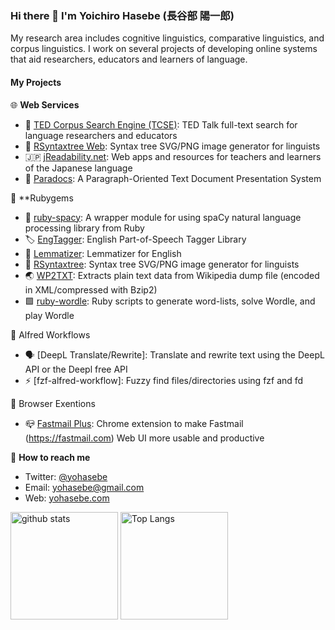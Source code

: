 ### Hi there 👋 I'm Yoichiro Hasebe (長谷部 陽一郎) 

My research area includes cognitive linguistics, comparative linguistics, and corpus linguistics. I work on several projects of developing online systems that aid researchers, educators and learners of language.

#### My Projects

🌐 **Web Services**

- 💬 [TED Corpus Search Engine (TCSE)](https://yohasebe.com/tcse): TED Talk full-text search for language researchers and educators 
- 🌲 [RSyntaxtree Web](https://yohasebe.com/rsyntaxtree): Syntax tree SVG/PNG image generator for linguists
- 🇯🇵 [jReadability.net](https://jreadability.net/en-portal.html): Web apps and resources for teachers and learners of the Japanese language
- 📄 [Paradocs](https://yohasebe.com/paradocs): A Paragraph-Oriented Text Document Presentation System

💎 **Rubygems

- 🚀 [ruby-spacy](https://github.com/yohasebe/ruby-spacy): A wrapper module for using spaCy natural language processing library from Ruby
- 🏷 [EngTagger](https://github.com/yohasebe/engtagger): English Part-of-Speech Tagger Library
- 📝 [Lemmatizer](https://github.com/yohasebe/lemmatizer): Lemmatizer for English
- 🌲 [RSyntaxtree](https://github.com/yohasebe/rsyntaxtree): Syntax tree SVG/PNG image generator for linguists
- 🌏 [WP2TXT](https://github.com/yohasebe/wp2txt): Extracts plain text data from Wikipedia dump file (encoded in XML/compressed with Bzip2)
- 🟩 [ruby-wordle](https://github.com/yohasebe/ruby-wordle): Ruby scripts to generate word-lists, solve Wordle, and play Wordle

🎩 Alfred Workflows

- 🗣️ [DeepL Translate/Rewrite]: Translate and rewrite text using the DeepL API or the Deepl free API
- ⚡️ [fzf-alfred-workflow]: Fuzzy find files/directories using fzf and fd

🌈 Browser Exentions

- 📪 [Fastmail Plus](https://chrome.google.com/webstore/detail/fastmail-plus/ibgnnkojbkconppocnmdobeodcaijmfm): Chrome extension to make Fastmail (https://fastmail.com) Web UI more usable and productive

🤝 **How to reach me**

- Twitter: [@yohasebe](https://twitter.com/yohasebe)
- Email: [yohasebe@gmail.com](mailto:yohasebe@gmail.com)
- Web: [yohasebe.com](https://yohasebe.com)

<p align="left"> 
  <img alt="github stats" height="172px" src="https://github-readme-stats-hfn3jpkwk-yohasebe.vercel.app/api?username=yohasebe&theme=default&show_icons=true" />
  <img alt="Top Langs" height="172px" src="https://github-readme-stats-hfn3jpkwk-yohasebe.vercel.app/api/top-langs/?username=yohasebe&layout=compact&show_icons=true&theme=default" />
</p>
